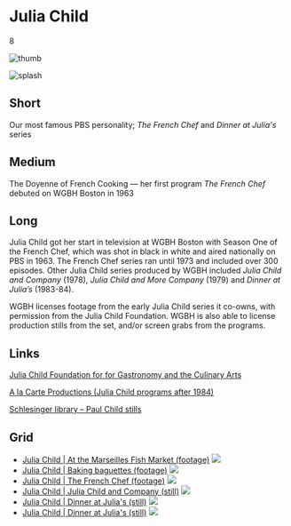 # Julia Child

8

![thumb](https://s3.amazonaws.com/wgbhstocksales.org/content/collections/julia_child/julia-thumb_348x196.png)

![splash](https://s3.amazonaws.com/wgbhstocksales.org/content/collections/julia_child/julia_collection_main_770x433.png)

## Short

Our most famous PBS personality;
*The French Chef* and *Dinner at Julia's* series

## Medium

The Doyenne of French Cooking — her first program *The French Chef* debuted on WGBH Boston in 1963

## Long

Julia Child got her start in television at WGBH Boston with Season One of the 
French Chef, which was shot in black in white and aired nationally on PBS in 1963.  The 
French Chef series ran until 1973 and included over 300 episodes.
Other Julia Child series produced by WGBH included *Julia Child and Company* (1978), 
*Julia Child and More Company* (1979)  and *Dinner at Julia’s* (1983-84).
  
WGBH licenses footage from the early Julia Child series it co-owns, with permission 
from the Julia Child Foundation. WGBH is also able to license production stills 
from the set, and/or screen grabs from the programs.   

## Links

[Julia Child Foundation for for Gastronomy and the Culinary Arts](http://www.juliachildfoundation.org)

[A la Carte Productions (Julia Child programs after 1984)](http://www.alacartetv.com/html/jnj/jnj.htm)

[Schlesinger library – Paul Child stills](http://tinyurl.com/9lv329u)

## Grid

- [Julia Child | At the Marseilles Fish Market (footage)](http://openvault.wgbh.org/catalog/openvault:1440) ![](https://s3.amazonaws.com/wgbhstocksales.org/content/collections/julia_child/Julia+Child+at+the+fish+market_348x196.png)
- [Julia Child | Baking baguettes (footage)](http://video.pbs.org/program/julia-child-baking-julia/) ![](https://s3.amazonaws.com/wgbhstocksales.org/content/collections/julia_child/Julia+with+baguettes_348x196.png)
- [Julia Child | The French Chef (footage)](http://video.pbs.org/program/the-french-chef/) ![](https://s3.amazonaws.com/wgbhstocksales.org/content/collections/julia_child/Julia+B%26W_348x196.png)
- [Julia Child | Julia Child and Company (still)](http://openvault.wgbh.org/catalog/openvault:16213) ![](https://s3.amazonaws.com/wgbhstocksales.org/content/collections/julia_child/JuliaInKitchen7_348x196.jpg)
- [Julia Child | Dinner at Julia's (still)](http://openvault.wgbh.org/catalog/openvault:21680) ![](https://s3.amazonaws.com/wgbhstocksales.org/content/collections/julia_child/JuliaWithCrabs_348x196.jpg)
- [Julia Child | Dinner at Julia's (still)](http://openvault.wgbh.org/catalog/openvault:10248) ![](https://s3.amazonaws.com/wgbhstocksales.org/content/collections/julia_child/JuliaInWoods_348x196.jpg)
